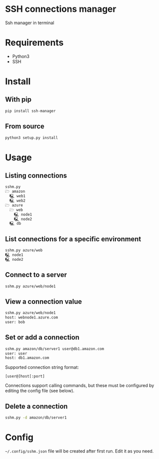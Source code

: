 # SSH connections manager
Ssh manager in terminal

# Requirements
- Python3
- SSH

# Install

## With pip
```bash
pip install ssh-manager
```

## From source
```bash
python3 setup.py install
```

# Usage

## Listing connections
```bash
sshm.py
🗁 amazon
  🖳 web1
  🖳 web2
🗁 azure
  🗁 web
    🖳 node1
    🖳 node2
  🖳 db
```

## List connections for a specific environment
```bash
sshm.py azure/web
🖳 node1
🖳 node2
```

## Connect to a server
```bash
sshm.py azure/web/node1
```

## View a connection value
```bash
sshm.py azure/web/node1
host: webnode1.azure.com
user: bob
```

## Set or add a connection
```bash
sshm.py amazon/db/server1 user@db1.amazon.com
user: user
host: db1.amazon.com
```

Supported connection string format:
```
[user@]host[:port]
```

Connections support calling commands, but these must be configured by editing the config file (see below).

## Delete a connection
```bash
sshm.py -d amazon/db/server1
```

# Config
`~/.config/sshm.json` file will be created after first run.
Edit it as you need.
